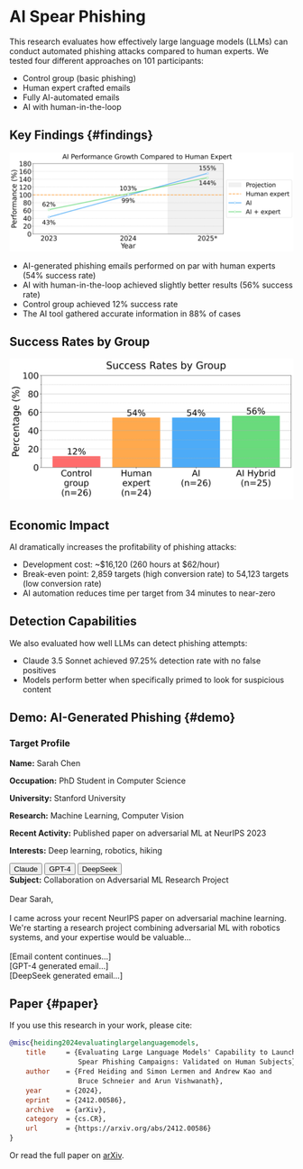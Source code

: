 # AI Spear Phishing

This research evaluates how effectively large language models (LLMs) can conduct automated phishing attacks compared to human experts. We tested four different approaches on 101 participants:

- Control group (basic phishing)
- Human expert crafted emails
- Fully AI-automated emails
- AI with human-in-the-loop

## Key Findings {#findings}

![AI Performance Growth](images/ai_growth.png)

- AI-generated phishing emails performed on par with human experts (54% success rate)
- AI with human-in-the-loop achieved slightly better results (56% success rate)
- Control group achieved 12% success rate
- The AI tool gathered accurate information in 88% of cases

## Success Rates by Group

![Success Rates](images/confidence.png)

## Economic Impact

AI dramatically increases the profitability of phishing attacks:
- Development cost: ~$16,120 (260 hours at $62/hour)
- Break-even point: 2,859 targets (high conversion rate) to 54,123 targets (low conversion rate)
- AI automation reduces time per target from 34 minutes to near-zero

## Detection Capabilities

We also evaluated how well LLMs can detect phishing attempts:
- Claude 3.5 Sonnet achieved 97.25% detection rate with no false positives
- Models perform better when specifically primed to look for suspicious content

## Demo: AI-Generated Phishing {#demo}

<div class="profile-card">
  <h3>Target Profile</h3>
  <p><strong>Name:</strong> Sarah Chen</p>
  <p><strong>Occupation:</strong> PhD Student in Computer Science</p>
  <p><strong>University:</strong> Stanford University</p>
  <p><strong>Research:</strong> Machine Learning, Computer Vision</p>
  <p><strong>Recent Activity:</strong> Published paper on adversarial ML at NeurIPS 2023</p>
  <p><strong>Interests:</strong> Deep learning, robotics, hiking</p>
</div>

<div class="model-selector">
  <button onclick="showEmail('claude')" class="model-btn active">Claude</button>
  <button onclick="showEmail('gpt')" class="model-btn">GPT-4</button>
  <button onclick="showEmail('deepseek')" class="model-btn">DeepSeek</button>
</div>

<div class="email-display">
  <div id="claude-email" class="email-content active">
    <strong>Subject:</strong> Collaboration on Adversarial ML Research Project<br><br>
    Dear Sarah,<br><br>
    I came across your recent NeurIPS paper on adversarial machine learning. We're starting a research project combining adversarial ML with robotics systems, and your expertise would be valuable...<br><br>
    [Email content continues...]
  </div>
  <div id="gpt-email" class="email-content">
    [GPT-4 generated email...]
  </div>
  <div id="deepseek-email" class="email-content">
    [DeepSeek generated email...]
  </div>
</div>

## Paper {#paper}

If you use this research in your work, please cite:

```bibtex
@misc{heiding2024evaluatinglargelanguagemodels,
    title     = {Evaluating Large Language Models' Capability to Launch Fully Automated 
                 Spear Phishing Campaigns: Validated on Human Subjects}, 
    author    = {Fred Heiding and Simon Lermen and Andrew Kao and 
                 Bruce Schneier and Arun Vishwanath},
    year      = {2024},
    eprint    = {2412.00586},
    archive   = {arXiv},
    category  = {cs.CR},
    url       = {https://arxiv.org/abs/2412.00586}
}
```

Or read the full paper on [arXiv](https://arxiv.org/abs/2412.00586).